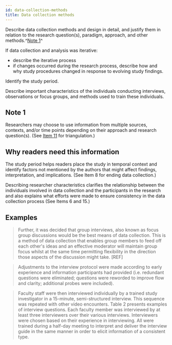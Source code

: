 ```yaml
---
id: data-collection-methods
title: Data collection methods
---
```

Describe data collection methods and design in detail, and justify them in relation to the research question(s), paradigm, approach, and other methods.^[Note 1](.)^
<!-- #TODO is triangulation a requirement, or part of definition of data collection methods? Isn't it in item 11 again? -->
If data collection and analysis was iterative:

* describe the iterative process
* if changes occurred during the research process, describe how and why study procedures changed in response to evolving study findings.

Identify the study period.

Describe important characteristics of the individuals conducting interviews, observations or focus groups, and methods used to train these individuals.

## Note 1

Researchers may choose to use information from multiple sources, contexts, and/or time points depending on their approach and research question(s). (See [Item 11](./#data-collection-instruments-and-technologies) for triangulation.)

## Why readers need this information

The study period helps readers place the study in temporal context and identify factors not mentioned by the authors that might affect findings, interpretation, and implications. (See Item 8 for ending data collection.)
<!-- #TODO: why is item 8 relevant? -->

Describing researcher characteristics clarifies the relationship between the individuals involved in data collection and the participants in the research and also explains what efforts were made to ensure consistency in the data collection process (See Items 6 and 15.)
<!-- #TODO: does it? This is framed as justification but maybe it's instruction of what to write? Why do readers need this? -->
<!-- #TODO: This isn't in the subheading: **Types of data collected; details of data collection procedures including (as appropriate) start and stop dates of data collection and analysis, iterative process, triangulation of sources/methods, and modification of procedures in response to evolving study findings; rationale.** -->

## Examples

> Further, it was decided that group interviews, also known as focus group discussions would be the best means of data collection. This is a method of data collection that enables group members to feed off each other's ideas and an effective moderator will maintain group focus whilst at the same time permitting flexibility in the direction those aspects of the discussion might take. [REF]

> Adjustments to the interview protocol were made according to early experience and information participants had provided (i.e. redundant questions were eliminated; questions were reworded to improve flow and clarity; additional probes were included).

> Faculty staff were then interviewed individually by a trained study investigator in a 15-minute, semi-structured interview. This sequence was repeated with other video encounters. Table 2 presents examples of interview questions. Each faculty member was interviewed by at least three interviewers over their various interviews. Interviewers were chosen based on their experience in interviewing. All were trained during a half-day meeting to interpret and deliver the interview guide in the same manner in order to elicit information of a consistent type.
